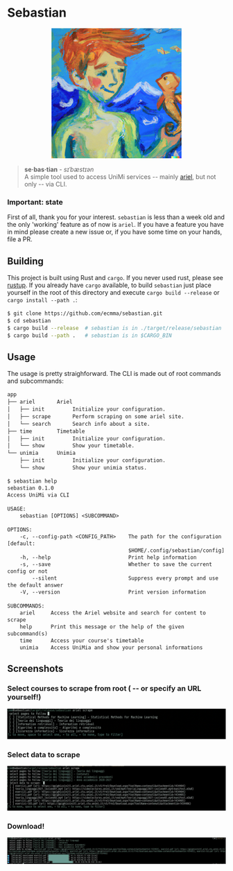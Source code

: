 # Sebastian 
<p align="center">
  <img width="300" height="300" src="https://raw.githubusercontent.com/ecmma/sebastian/master/imgs/dalle_sebastian.png">
</p>

> **se·bas·tian** - *sɪˈbæstɪən*  
> A simple tool used to access UniMi services -- mainly
> [ariel](https://ariel.unimi.it/), but not only -- via CLI.


### Important: state
First of all, thank you for your interest.
`sebastian` is less than a week old and the only 'working' feature as of now is `ariel`.
If you have a feature you have in
mind please create a new issue or, if you have some time on your hands, file a
PR. 

## Building
This project is built using Rust and `cargo`. If you never used rust, please
see [rustup](https://rustup.rs/). If you already have `cargo` available, to
build `sebastian` just place yourself in the root of this directory and execute
`cargo build --release` or `cargo install --path .`: 

``` sh
$ git clone https://github.com/ecmma/sebastian.git 
$ cd sebastian 
$ cargo build --release  # sebastian is in ./target/release/sebastian
$ cargo build --path .   # sebastian is in $CARGO_BIN
```

## Usage
The usage is pretty straighforward. The CLI is made out of root commands and
subcommands: 
``` bash
app
├── ariel       Ariel
│   ├── init         Initialize your configuration.
│   ├── scrape       Perform scraping on some ariel site.
│   └── search       Search info about a site. 
├── time        Timetable
│   ├── init         Initialize your configuration.
│   └── show         Show your timetable. 
└── unimia      Unimia
    ├── init         Initialize your configuration.
    └── show         Show your unimia status. 
```
```
$ sebastian help 
sebastian 0.1.0
Access UniMi via CLI

USAGE:
    sebastian [OPTIONS] <SUBCOMMAND>

OPTIONS:
    -c, --config-path <CONFIG_PATH>    The path for the configuration [default:
                                       $HOME/.config/sebastian/config]
    -h, --help                         Print help information
    -s, --save                         Whether to save the current config or not
        --silent                       Suppress every prompt and use the default answer
    -V, --version                      Print version information

SUBCOMMANDS:
    ariel     Access the Ariel website and search for content to scrape
    help      Print this message or the help of the given subcommand(s)
    time      Access your course's timetable
    unimia    Access UniMia and show your personal informations
```

## Screenshots 
### Select courses to scrape from root ( -- or specify an URL yourself!)
![select_course](https://raw.githubusercontent.com/ecmma/sebastian/master/imgs/scrape_root.png)

### Select data to scrape
![select_data](https://raw.githubusercontent.com/ecmma/sebastian/master/imgs/select_scrape.jpg)

### Download!
![download](https://raw.githubusercontent.com/ecmma/sebastian/master/imgs/download.jpg)
